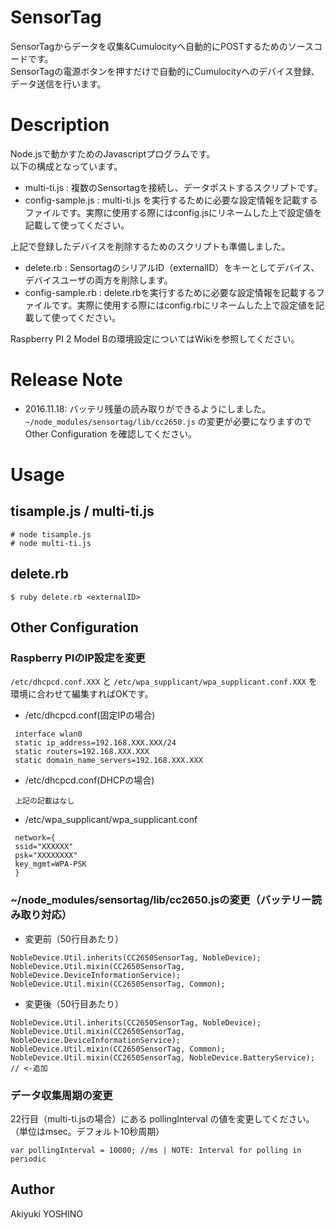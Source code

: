 SensorTag
====

SensorTagからデータを収集&Cumulocityへ自動的にPOSTするためのソースコードです。  
SensorTagの電源ボタンを押すだけで自動的にCumulocityへのデバイス登録、データ送信を行います。

# Description

Node.jsで動かすためのJavascriptプログラムです。  
以下の構成となっています。  
  
 - multi-ti.js : 複数のSensortagを接続し、データポストするスクリプトです。
 - config-sample.js : multi-ti.js を実行するために必要な設定情報を記載するファイルです。実際に使用する際にはconfig.jsにリネームした上で設定値を記載して使ってください。

上記で登録したデバイスを削除するためのスクリプトも準備しました。

- delete.rb : SensortagのシリアルID（externalID）をキーとしてデバイス、デバイスユーザの両方を削除します。
- config-sample.rb : delete.rbを実行するために必要な設定情報を記載するファイルです。実際に使用する際にはconfig.rbにリネームした上で設定値を記載して使ってください。

Raspberry PI 2 Model Bの環境設定についてはWikiを参照してください。

# Release Note

- 2016.11.18: バッテリ残量の読み取りができるようにしました。 ```~/node_modules/sensortag/lib/cc2650.js``` の変更が必要になりますので Other Configuration を確認してください。

# Usage

## tisample.js / multi-ti.js

 `# node tisample.js`  
 `# node multi-ti.js`

## delete.rb

 `$ ruby delete.rb <externalID>`

## Other Configuration

### Raspberry PIのIP設定を変更  

`/etc/dhcpcd.conf.XXX` と `/etc/wpa_supplicant/wpa_supplicant.conf.XXX` を環境に合わせて編集すればOKです。  

- /etc/dhcpcd.conf(固定IPの場合)
 
```
 interface wlan0  
 static ip_address=192.168.XXX.XXX/24  
 static routers=192.168.XXX.XXX  
 static domain_name_servers=192.168.XXX.XXX  
```

- /etc/dhcpcd.conf(DHCPの場合) 

```
 上記の記載はなし
```

- /etc/wpa_supplicant/wpa_supplicant.conf

```
 network={  
 ssid="XXXXXX"  
 psk="XXXXXXXX"  
 key_mgmt=WPA-PSK  
 }
```

### ~/node_modules/sensortag/lib/cc2650.jsの変更（バッテリー読み取り対応）

- 変更前（50行目あたり）

```
NobleDevice.Util.inherits(CC2650SensorTag, NobleDevice);
NobleDevice.Util.mixin(CC2650SensorTag, NobleDevice.DeviceInformationService);
NobleDevice.Util.mixin(CC2650SensorTag, Common);
```

- 変更後（50行目あたり）

```
NobleDevice.Util.inherits(CC2650SensorTag, NobleDevice);
NobleDevice.Util.mixin(CC2650SensorTag, NobleDevice.DeviceInformationService);
NobleDevice.Util.mixin(CC2650SensorTag, Common);
NobleDevice.Util.mixin(CC2650SensorTag, NobleDevice.BatteryService); // <-追加
```

### データ収集周期の変更

22行目（multi-ti.jsの場合）にある pollingInterval の値を変更してください。（単位はmsec。デフォルト10秒周期）

```
var pollingInterval = 10000; //ms | NOTE: Interval for polling in periodic
```

## Author

Akiyuki YOSHINO